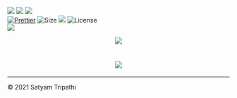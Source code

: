 ![](https://forthebadge.com/images/badges/for-you.svg)
![](http://ForTheBadge.com/images/badges/made-with-python.svg)
![](https://forthebadge.com/images/badges/built-by-developers.svg)</br>
[![Prettier](https://img.shields.io/badge/Code%20Style-Prettier-red.svg)](https://github.com/prettier/prettier)
![Size](https://img.shields.io/github/repo-size/Iamtripathisatyam/Daily_News_Notification?color=red&label=Repo%20Size%20)
![](https://img.shields.io/tokei/lines/github/Iamtripathisatyam/Daily_News_Notification?color=red&label=Lines%20of%20Code)
![License](https://img.shields.io/badge/License-MIT-red.svg)</br>
![](https://profile-counter.glitch.me/{Daily_News_Notification}/count.svg)

<p align="center">
<a href="https://github.com/Iamtripathisatyam/Daily_News_Notification/blob/main/Daily_News_Notifier.ipynb"><img src="https://cutt.ly/zblvvyG" /></a>
</p>

<h1 align="center"><a href="https://github.com/Iamtripathisatyam/Daily_News_Notification/blob/main/Daily_News_Notifier.ipynb"><img src="https://img.shields.io/badge/-DAILY NEWS NOTIFIER-black?logo=python&logoColor=yellow&style=flat-square"></a></h1>
 
___________________________________

<p>&copy; 2021 Satyam Tripathi</p>
